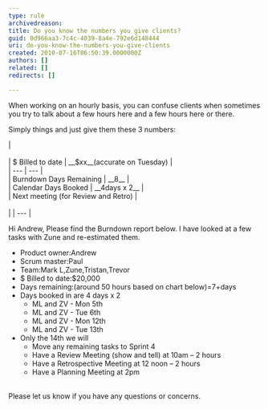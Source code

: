 ```yaml
---
type: rule
archivedreason: 
title: Do you know the numbers you give clients?
guid: 0d966aa3-7c4c-4039-8a4e-792e6d148444
uri: do-you-know-the-numbers-you-give-clients
created: 2010-07-16T06:50:39.0000000Z
authors: []
related: []
redirects: []

---
```


When working on an hourly basis, you can confuse clients when sometimes you try to talk about a few hours here and a few hours here or there.  
<!--endintro-->

Simply things and just give them these 3 numbers:


| <br><br>| $ Billed to date | \_\_$xx\_\_(accurate on Tuesday) |<br>| --- | --- |<br>| Burndown Days Remaining | \_\_8\_\_ |<br>| Calendar Days Booked | \_\_4days x 2\_\_ |<br>| Next meeting (for Review and Retro) |<br><br> |
| --- |



Hi Andrew,
     Please find the Burndown report below. I have looked at a few tasks with Zune and re-estimated them.

* Product owner:Andrew
* Scrum master:Paul
* Team:Mark L,Zune,Tristan,Trevor
* $ Billed to date:$20,000
* Days remaining:(around 50 hours based on chart below)=7+days
* Days booked in are 4 days x 2
    * ML and ZV - Mon 5th
    * ML and ZV - Tue 6th
    * ML and ZV - Mon 12th
    * ML and ZV - Tue 13th
* Only the 14th we will
    * Move any remaining tasks to Sprint 4
    * Have a Review Meeting (show and tell) at 10am – 2 hours
    * Have a Retrospective Meeting at 12 noon – 2 hours
    * Have a Planning Meeting at 2pm

<br>        Please let us know if you have any questions or concerns.
